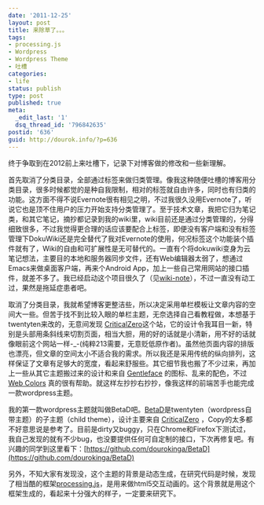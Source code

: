 ```yaml
---
date: '2011-12-25'
layout: post
title: 来除草了。。。
tags:
- processing.js
- Wordpress
- Wordpress Theme
- 吐槽
categories:
- life
status: publish
type: post
published: true
meta:
  _edit_last: '1'
  dsq_thread_id: '796842635'
postid: '636'
guid: http://dourok.info/?p=636
---
```

终于争取到在2012前上来吐槽下，记录下对博客做的修改和一些新理解。

首先取消了分类目录，全部通过标签来做归类管理。像我这种随便吐槽的博客用分类目录，很多时候都觉的是种自我限制，相对的标签就自由许多，同时也有归类的功能。这方面不得不说Evernote很有相见之明，不过我很久没用Evernote了，听说它也是顶不住用户的压力开始支持分类管理了。至于技术文章，我把它归为笔记类，和其它笔记，摘抄都记录到我的wiki里，wiki目前还是通过分类管理的，分得细致很多，不过我觉得更合理的话应该要配合上标签，即便没有客户端和没有标签管理下DokuWiki还是完全替代了我对Evernote的使用，何况标签这个功能装个插件就有了，Wiki的自由和可扩展性是无可替代的。一直有个将dokuwiki变身为云笔记想法，主要目的本地和服务器同步文件，还有Web编辑器太弱了，想通过Emacs来做桌面客户端，再来个Android
App，加上一些自己常用网站的接口插件，就差不多了。我已经启动这个项目很久了（见[wiki-note](http://code.google.com/p/wiki-note/)），不过一直没有动工过，果然是拖延症患者吧。

取消了分类目录，我就希望博客更整洁些，所以决定采用单栏模板让文章内容的空间大一些。但苦于找不到比较入眼的单栏主题，无奈选择自己看教程做，本想基于twentyten来改的，无意间发现
[CriticalZero](http://criticalzero.co.uk/%20)这个站，它的设计令我耳目一新，特别是头部用条斜线来切割页面，相当大胆，用的好的话就是小清新，用不好的话就像眼前这个网站一样-\_-(纯粹213需要，无意贬低原作者)。虽然他页面内容的排版也漂亮，但文章的空间太小不适合我的需求。所以我还是采用传统的纵向排列，这样保证了文章有足够大的宽度，看起来舒服些。其它细节我也搬了不少过来，再加上一些从其它主题搬过来的设计和来自
[Gentleface](http://gentleface.com/free_icon_set.html)
的图标、乱来的配色，不过 [Web
Colors](http://www.css-html.net/web_colors/)
真的很有帮助。就这样左抄抄右抄抄，像我这样的前端苦手也能完成一款wordpress主题。

我的第一款wordpress主题就叫做BetaD吧。[BetaD](https://github.com/dourokinga/BetaD)是twentyten（wordpress自带主题）的子主题（child
theme），设计主要来自 [CriticalZero](http://criticalzero.co.uk/%20)
，Copy的太多都不好意思说是参考了。目前是dirty又buggy，只在Chrome和Firefox下测试过，我自己发现的就有不少bug，也没要提供任何可自定制的接口，下次再修复吧。有兴趣的同学到这里看下：[https://github.com/dourokinga/BetaD](https://github.com/dourokinga/BetaD)

另外，不知大家有发现没，这个主题的背景是动态生成，在研究代码是时候，发现了相当酷的框架[processing.js](http://processingjs.org)，是用来做html5交互动画的。这个背景就是用这个框架生成的，看起来十分强大的样子，一定要来研究下。
